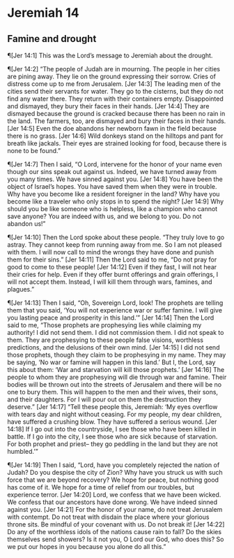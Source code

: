 # Jeremiah 14

## Famine and drought
¶[Jer 14:1] This was the Lord’s message to Jeremiah about the drought.

¶[Jer 14:2] “The people of Judah are in mourning. The people in her cities are pining away. They lie on the ground expressing their sorrow. Cries of distress come up to me from Jerusalem.
[Jer 14:3] The leading men of the cities send their servants for water. They go to the cisterns, but they do not find any water there. They return with their containers empty. Disappointed and dismayed, they bury their faces in their hands.
[Jer 14:4] They are dismayed because the ground is cracked because there has been no rain in the land. The farmers, too, are dismayed and bury their faces in their hands.
[Jer 14:5] Even the doe abandons her newborn fawn in the field because there is no grass.
[Jer 14:6] Wild donkeys stand on the hilltops and pant for breath like jackals. Their eyes are strained looking for food, because there is none to be found.”

¶[Jer 14:7] Then I said, “O Lord, intervene for the honor of your name even though our sins speak out against us. Indeed, we have turned away from you many times. We have sinned against you.
[Jer 14:8] You have been the object of Israel’s hopes. You have saved them when they were in trouble. Why have you become like a resident foreigner in the land? Why have you become like a traveler who only stops in to spend the night?
[Jer 14:9] Why should you be like someone who is helpless, like a champion who cannot save anyone? You are indeed with us, and we belong to you. Do not abandon us!”

¶[Jer 14:10] Then the Lord spoke about these people. “They truly love to go astray. They cannot keep from running away from me. So I am not pleased with them. I will now call to mind the wrongs they have done and punish them for their sins.”
[Jer 14:11] Then the Lord said to me, “Do not pray for good to come to these people!
[Jer 14:12] Even if they fast, I will not hear their cries for help. Even if they offer burnt offerings and grain offerings, I will not accept them. Instead, I will kill them through wars, famines, and plagues.”

¶[Jer 14:13] Then I said, “Oh, Sovereign Lord, look! The prophets are telling them that you said, ‘You will not experience war or suffer famine. I will give you lasting peace and prosperity in this land.’”
[Jer 14:14] Then the Lord said to me, “Those prophets are prophesying lies while claiming my authority! I did not send them. I did not commission them. I did not speak to them. They are prophesying to these people false visions, worthless predictions, and the delusions of their own mind.
[Jer 14:15] I did not send those prophets, though they claim to be prophesying in my name. They may be saying, ‘No war or famine will happen in this land.’ But I, the Lord, say this about them: ‘War and starvation will kill those prophets.’
[Jer 14:16] The people to whom they are prophesying will die through war and famine. Their bodies will be thrown out into the streets of Jerusalem and there will be no one to bury them. This will happen to the men and their wives, their sons, and their daughters. For I will pour out on them the destruction they deserve.”
[Jer 14:17] “Tell these people this, Jeremiah: ‘My eyes overflow with tears day and night without ceasing. For my people, my dear children, have suffered a crushing blow. They have suffered a serious wound.
[Jer 14:18] If I go out into the countryside, I see those who have been killed in battle. If I go into the city, I see those who are sick because of starvation. For both prophet and priest– they go peddling in the land but they are not humbled.’”

¶[Jer 14:19] Then I said, “Lord, have you completely rejected the nation of Judah? Do you despise the city of Zion? Why have you struck us with such force that we are beyond recovery? We hope for peace, but nothing good has come of it. We hope for a time of relief from our troubles, but experience terror.
[Jer 14:20] Lord, we confess that we have been wicked. We confess that our ancestors have done wrong. We have indeed sinned against you.
[Jer 14:21] For the honor of your name, do not treat Jerusalem with contempt. Do not treat with disdain the place where your glorious throne sits. Be mindful of your covenant with us. Do not break it!
[Jer 14:22] Do any of the worthless idols of the nations cause rain to fall? Do the skies themselves send showers? Is it not you, O Lord our God, who does this? So we put our hopes in you because you alone do all this.”

